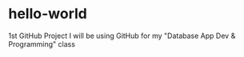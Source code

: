 # hello-world
1st GitHub Project
I will be using GitHub for my "Database App Dev & Programming" class

